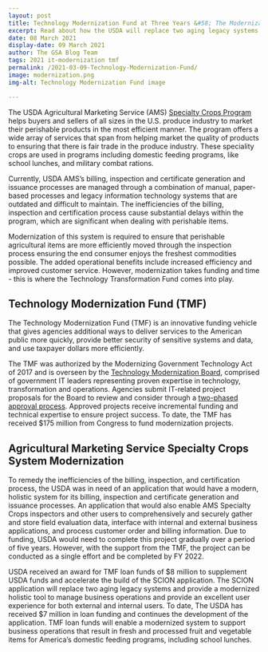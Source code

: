 ```yaml
---
layout: post
title: Technology Modernization Fund at Three Years &#58; The Modernization of USDA’s Specialty Crops Program
excerpt: Read about how the USDA will replace two aging legacy systems and provide a modernized holistic tool to manage business operations and provide an excellent user experience for in the near future using TMF loan funding.
date: 08 March 2021
display-date: 09 March 2021
author: The GSA Blog Team
tags: 2021 it-modernization tmf
permalink: /2021-03-09-Technology-Modernization-Fund/
image: modernization.png
img-alt: Technology Modernization Fund image

---
```


The USDA Agricultural Marketing Service (AMS) <a href="https://www.ams.usda.gov/about-ams/programs-offices/specialty-crops-program">Specialty Crops Program </a>helps buyers and sellers of all sizes in the U.S. produce industry to market their perishable products in the most efficient manner. The program offers a wide array of services that span from helping market the quality of products to ensuring that there is fair trade in the produce industry. These speciality crops are used in programs including domestic feeding programs, like school lunches, and military combat rations.

Currently, USDA AMS’s billing, inspection and certificate generation and issuance processes are managed through a combination of manual, paper-based processes and legacy information technology systems that are outdated and difficult to maintain. The inefficiencies of the billing, inspection and certification process cause substantial delays within the program, which are significant when dealing with perishable items. 

Modernization of this system is required to ensure that perishable agricultural items are more efficiently moved through the inspection process ensuring the end consumer enjoys the freshest commodities possible. The added operational benefits include increased efficiency and improved customer service. However, modernization takes funding and time - this is where the Technology Transformation Fund comes into play.

## Technology Modernization Fund (TMF) ##
The Technology Modernization Fund (TMF) is an innovative funding vehicle that gives agencies additional ways to deliver services to the American public more quickly, provide better security of sensitive systems and data, and use taxpayer dollars more efficiently.

The TMF was authorized by the Modernizing Government Technology Act of 2017 and is overseen by the <a href="https://tmf.cio.gov/board/">Technology Modernization Board</a>, comprised of government IT leaders representing proven expertise in technology, transformation and operations. Agencies submit IT-related project proposals for the Board to review and consider through a <a href="https://tmf.cio.gov/process/">two-phased approval process</a>. Approved projects receive incremental funding and technical expertise to ensure project success. To date, the TMF has received $175 million from Congress to fund modernization projects.

## Agricultural Marketing Service Specialty Crops System Modernization ##
To remedy the inefficiencies of the billing, inspection, and certification process, the USDA was in need of an application that would have a modern, holistic system for its billing, inspection and certificate generation and issuance processes. An application that would also enable AMS Specialty Crops inspectors and other users to comprehensively and securely gather and store field evaluation data, interface with internal and external business applications, and process customer order and billing information. Due to funding, USDA would need to complete this project gradually over a period of five years. However, with the support from the TMF, the project can be conducted as a single effort and be completed by FY 2022. 

USDA received an award for TMF loan funds of $8 million to supplement USDA funds and accelerate the build of the SCION application. The SCION application will replace two aging legacy systems and provide a modernized holistic tool to manage business operations and provide an excellent user experience for both external and internal users. To date, The USDA has received $7 million in loan funding and continues the development of the application. TMF loan funds will enable a modernized system to support business operations that result in fresh and processed fruit and vegetable items for America’s domestic feeding programs, including school lunches.
